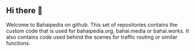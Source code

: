 ## Hi there 👋

Welcome to Bahaipedia on github. This set of repositories contains the custom code that is used for bahaipedia.org, bahai.media or bahai.works. It also contains code used behind the scenes for traffic routing or similar functions.

